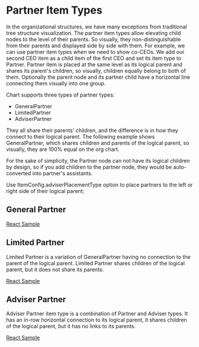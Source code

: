 # Partner Item Types
In the organizational structures, we have many exceptions from traditional tree structure visualization. The partner item types allow elevating child nodes to the level of their parents. So visually, they non-distinguishable from their parents and displayed side by side with them.  For example, we can use partner item types when we need to show co-CEOs.  We add our second CEO item as a child item of the first CEO and set its item type to Partner. Partner item is placed at the same level as its logical parent and shares its parent's children, so visually, children equally belong to both of them. Optionally the parent node and its partner child have a horizontal line connecting them visually into one group.

Chart supports three types of partner types:

* GeneralPartner
* LimitedPartner
* AdviserPartner

They all share their parents' children, and the difference is in how they connect to their logical parent. The following example shows GeneralPartner, which shares children and parents of the logical parent, so visually, they are 100% equal on the org chart.

For the sake of simplicity, the Partner node can not have its logical children by design, so if you add children to the partner node, they would be auto-converted into partner's assistants. 

Use ItemConfig.adviserPlacementType option to place partners to the left or right side of their logical parent;

## General Partner

[React Sample](../src/components/Samples/GeneralPartnerItemType.js)

## Limited Partner

Limited Partner is a variation of GeneralPartner having no connection to the parent of the logical parent. Limited Partner shares children of the logical parent, but it does not share its parents. 

[React Sample](../src/components/Samples/LimitedPartnerItemType.js)

## Adviser Partner

Adviser Partner item type is a combination of Partner and Adviser types. It has an in-row horizontal connection to its logical parent, it shares children of the logical parent, but it has no links to its parents.

[React Sample](../src/components/Samples/AdviserPartnerItemType.js)